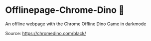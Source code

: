 # Offlinepage-Chrome-Dino 🦖


An offline webpage with the Chrome Offline Dino Game in darkmode

Source:
https://chromedino.com/black/
